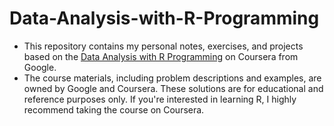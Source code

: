 # Data-Analysis-with-R-Programming
- This repository contains my personal notes, exercises, and projects based on the [Data Analysis with R Programming](https://www.coursera.org/learn/data-analysis-r/home/module/1) on Coursera from Google. 
- The course materials, including problem descriptions and examples, are owned by Google and Coursera. These solutions are for educational and reference purposes only. If you're interested in learning R, I highly recommend taking the course on Coursera.
